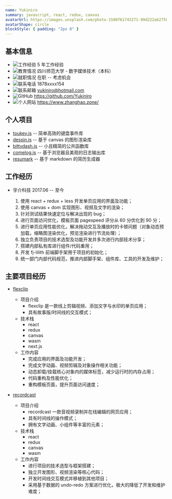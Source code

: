 ```yaml
---
name: Yukiniro
summary: javascript, react, redux, canvas
avatarUrl: https://images.unsplash.com/photo-1580761743271-99d222ab2758?ixlib=rb-1.2.1&ixid=MnwxMjA3fDB8MHxwaG90by1wYWdlfHx8fGVufDB8fHx8&auto=format&fit=crop&w=1332&q=80
avatarShape: circle
blockStyle: { padding: "2px 0" }
---
```


## 基本信息

- ![工作经验](https://api.iconify.design/ic:outline-work.svg?color=currentColor) 5 年工作经验
- ![教育情况](https://api.iconify.design/zondicons:education.svg?color=currentColor) 四川师范大学 - 数字媒体技术（本科）
- ![就职情况](https://api.iconify.design/ic:baseline-maps-home-work.svg?color=currentColor) 在职 -- 考虑机会
- ![联系电话](https://api.iconify.design/ic:sharp-phone.svg?color=currentColor) 1878xxxx154
- ![联系邮箱](https://api.iconify.design/ic:baseline-email.svg?color=currentColor) yukiniro@hotmail.com
- ![GitHub](https://api.iconify.design/icon-park:github.svg) https://github.com/Yukiniro
- ![个人网站](https://api.iconify.design/el:website.svg) https://www.zhanghao.zone/

## 个人项目

- [toukey.js](https://toukey.vercel.app/) -- 简单高效的键盘事件库
- [dessin.js](https://github.com/Yukiniro/dessin) -- 基于 canvas 的图形渲染库
- [bittydash.js](https://bittydash.vercel.app/) -- 小且精简的公共函数库
- [comelog.js](https://github.com/Yukiniro/comelog) -- 基于浏览器且美观的日志输出库
- [resumark](https://resumark.vercel.app/) -- 基于 markdown 的简历生成器

## 工作经历

- 孚介科技 2017.06 -- 至今

  1. 使用 react + redux + less 开发单页应用的界面及功能；
  2. 使用 canvas + dom 实现图形、视频及文字的渲染；
  3. 针对测试结果快速定位与解决出现的 bug；
  4. 进行页面访问优化，模板页面 pagespeed 评分从 60 分优化到 90 分；
  5. 进行单页应用性能优化，解决拖动交互及播放时的卡顿问题（对象动态预加载，缩略图渲染优化，预览渲染进行节流处理）；
  6. 独立负责项目的技术选型及功能开发并多次进行内部技术分享；
  7. 搭建内部私有库进行组件/代码重用；
  8. 开发 fj-lilith 前端脚手架用于项目的初始化；
  9. 统一部门内部代码规范，推进内部脚手架、组件库、工具的开发及维护；

## 主要项目经历

- [flexclip](flexclip.com/editor/app)

  - 项目介绍
    - flexclip 是一款线上剪辑视频、添加文字与水印的单页应用；
    - 具有故事版/时间线的交互模式；
  - 技术栈
    - react
    - redux
    - canvas
    - wasm
    - next.js
  - 工作内容
    - 完成应用的界面及功能开发；
    - 完成文字动画、视频剪辑及对象操作相关功能；
    - 动态卸载/挂载核心对象内的媒体标签，减少运行时的内存占用；
    - 代码重构及性能优化；
    - 重构模板页面，提升页面访问速度；

- [recordcast](https://www.recordcast.com/editor/app/)
  - 项目介绍
    - recordcast 一款音视频录制并在线编辑的网页应用；
    - 具有时间线的操作模式；
    - 拥有文字动画、小组件等丰富的元素；
  - 技术栈
    - react
    - redux
    - canvas
    - wasm
  - 工作内容
    - 进行项目的技术选型与框架搭建；
    - 独立开发图形、视频渲染等核心代码；
    - 开发时间线交互模式并移植到其他项目；
    - 采用基于数据的 undo-redo 方案进行优化，极大的降低了开发和维护难度；
